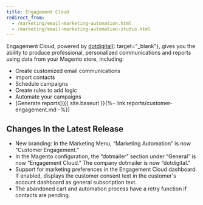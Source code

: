 ```yaml
---
title: Engagement Cloud
redirect_from: 
  - /marketing/email-marketing-automation.html
  - /marketing/email-marketing-automation-studio.html 
---
```


Engagement Cloud, powered by [dotdigital][1]{: target="_blank"}, gives you the ability to produce professional, personalized communications and reports using data from your Magento store, including:

* Create customized email communications
* Import contacts
* Schedule campaigns
* Create rules to add logic
* Automate your campaigns
* [Generate reports]({{ site.baseurl }}{%- link reports/customer-engagement.md -%})

## Changes In the Latest Release

* New branding: In the Marketing Menu, “Marketing Automation” is now “Customer Engagement.”
* In the Magento configuration, the “dotmailer” section under “General” is now “Engagement Cloud.” The company dotmailer is now “dotdigital.”
* Support for marketing preferences in the Engagement Cloud dashboard. If enabled, displays the customer consent text in the customer's account dashboard as general subscription text.
* The abandoned cart and automation process have a retry function if contacts are pending.

[1]: https://dotdigital.com/
